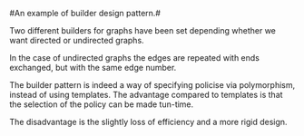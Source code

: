#An example of builder design pattern.#

Two different builders for graphs have been set depending whether we
want directed or undirected graphs.

In the case of undirected graphs the edges are repeated with ends
exchanged, but with the same edge number.

The builder pattern is indeed a way of specifying policise via
polymorphism, instead of using templates. The advantage compared to
templates is that the selection of the policy can be made tun-time.

The disadvantage is the slightly loss of efficiency and a more rigid
design.

